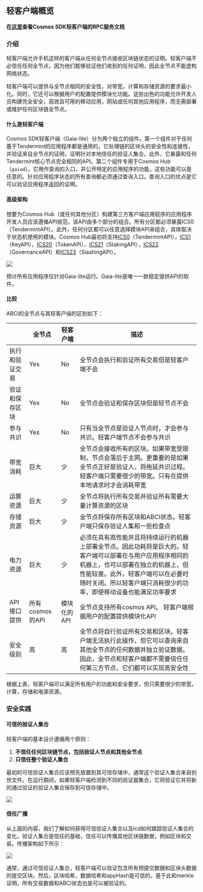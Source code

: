 ## 轻客户端概览

**在[这里](https://cosmos.network/rpc/)查看Cosmos SDK轻客户端的RPC服务文档**


### 介绍
轻客户端允许手机这样的客户端从任何全节点接收区块链状态的证明。轻客户端不必信任任何全节点，因为他们能够验证他们收到的任何证明，因此全节点不能虚构网络状态。

轻客户端可以提供与全节点相同的安全性，对带宽，计算和存储资源的要求最小化。同时，它还可以根据用户的配置提供模块化功能。这些出色的功能允许开发人员构建完全安全，高效且可用的移动应用，网站或任何其他应用程序，而无需部署或维护任何区块链全节点。


#### 什么是轻客户端
Cosmos SDK轻客户端（Gaia-lite）分为两个独立的组件。第一个组件对于任何基于Tendermint的应用程序都是通用的。它处理链的区块头的安全性和连接性，并验证来自全节点的证明，证明针对本地信任的验证人集合。此外，它暴露和任何Tendermint核心节点完全相同的API。第二个组件专用于Cosmos Hub（`gaiad`）。它用作查询的入口，并公开特定的应用程序的功能，这些功能可以是任意的。针对应用程序状态的所有查询都必须通过查询入口。查询入口的优点是它可以验证应用程序返回的证明。


#### 高级架构
想要为Cosmos Hub（或任何其他分区）构建第三方客户端应用程序的应用程序开发人员应该遵循API规范。该API由多个部分的组合。所有分区都必须暴露ICS0（TendermintAPI）。此外，任何分区都可以任意选择模块API来组合，具体取决于状态机使用的模块。Cosmos Hub最初将支持[ICS0](https://cosmos.network/rpc/#/ICS0)（TendermintAPI），[ICS1](https://cosmos.network/rpc/#/ICS1)（KeyAPI），[ICS20](https://cosmos.network/rpc/#/ICS20)（TokenAPI），[ICS21](https://cosmos.network/rpc/#/ICS21)（StakingAPI），[ICS22](https://cosmos.network/rpc/#/ICS22)（GovernanceAPI）和[ICS23](https://cosmos.network/rpc/#/ICS23)（SlashingAPI）。

![](https://cosmos.network/docs/assets/img/high-level.ca0b5f8e.png)

预计所有应用程序仅针对Gaia-lite运行。Gaia-lite是唯一一款稳定提供API的软件。


#### 比较

ABCI的全节点与其轻客户端的区别如下：

|  | **全节点** | **轻客户端** | **描述** |
| ----- | ----- | ----- | ----- |
| 执行和验证交易 | Yes | No | 全节点会执行和验证所有交易但是轻客户端不会 |
| 验证和保存区块 | Yes | No | 全节点会验证和保存区块但是轻节点不会 |
| 参与共识 | Yes | No | 只有当全节点是验证人节点时，才会参与共识。轻客户端节点不会参与共识 |
| 带宽消耗 | 巨大 | 少 | 全节点会接收所有的区块。如果带宽受限制，节点会落后于主网。更重要的是如果全节点正好是验证人，将拖延共识过程。轻客户端只需要很少的带宽。只有在提供本地请求时才会消耗带宽 |
| 运算资源 | 巨大 | 少 | 全节点将执行所有交易并验证所有需要大量计算资源的区块 |
| 存储资源 | 巨大 | 少 | 全节点将保存所有区块和ABCI状态。轻客户端只保存验证人集和一些检查点 |
| 电力资源 | 巨大 | 少 | 必须在具有高性能并且将持续运行的机器上部署全节点。因此功耗将是巨大的。轻客户端可以部署在与用户应用程序相同的机器上，也可以部署在独立的机器上，但性能较差。此外，轻客户端可以在必要时随时关闭。所以轻客户端只消耗很少的功率，即使移动设备也能满足功率要求 |
| API接口提供 | 所有cosmos的API | 模块化的API | 全节点支持所有cosmos API。 轻客户端根据用户的配置提供模块化API |
| 安全级别 | 高 | 高 | 全节点将自行验证所有交易和区块。轻客户端无法执行此操作，但它可以查询来自其他全节点的任何数据并独立验证数据。因此，全节点和轻客户端都不需要信任任何第三方节点，它们都可以实现高安全性 |

根据上表，轻客户端可以满足所有用户的功能和安全要求，但只需要很少的带宽，计算，存储和电源资源。


### 安全实践

#### 可信的验证人集合
轻客户端的基本设计遵循两个原则：
1. **不信任任何区块链节点，包括验证人节点和其他全节点**
2. **只信任整个验证人集合**

最初的可信验证人集合应该预先放置到其可信存储中，通常这个验证人集合来自创世文件。在运行期间，如果轻客户端检测到不同的验证器集合，它将验证它并将新的通过验证的验证人集合保存到可信存储中。

![](https://cosmos.network/docs/assets/img/validatorSetChange.29acad68.png)


#### 信任广播
从上面的内容，我们了解如何获得可信验证人集合以及lcd如何跟踪验证人集合的变化。验证人集合是信任的基础，信任可以传播其他区块链数据，例如区块和交易。传播架构如下所示：

![](https://cosmos.network/docs/assets/img/trustPropagate.8fcf2160.png)

通常，通过可信验证人集合，轻客户端可以验证包含所有预提交数据和区块头数据的提交区块。然后，区块哈希，数据哈希和appHash是可信的。基于此和merkle证明，所有交易数据和ABCI状态也是可以被验证的。